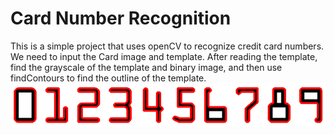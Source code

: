 # Card Number Recognition

This is a simple project that uses openCV to recognize credit card numbers. We need to input the Card image and template.
After reading the template, find the grayscale of the template and binary image, and then use findContours to find the outline of the template.
![template_reco](https://raw.githubusercontent.com/MeloShen/Card-number-recognition/main/_output/template-reco.png)
